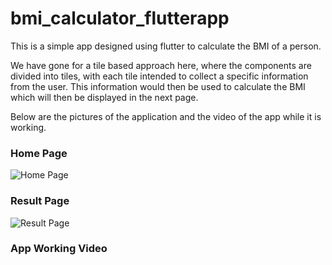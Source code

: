 # bmi_calculator_flutterapp
This is a simple app designed using flutter to calculate the BMI of a person.


We have gone for a tile based approach here, where the components are divided into tiles, with each tile intended to collect a specific information from the user. This information would then be used to calculate the BMI which will then be displayed in the next page.

Below are the pictures of the application and the video of the app while it is working.

### Home Page


![Home Page](https://user-images.githubusercontent.com/50414959/112810614-d4875600-9098-11eb-98e9-6b5181141e52.jpg)


### Result Page


![Result Page](https://user-images.githubusercontent.com/50414959/112810650-dd782780-9098-11eb-85f2-14e3e253d7f7.jpg)


### App Working Video




